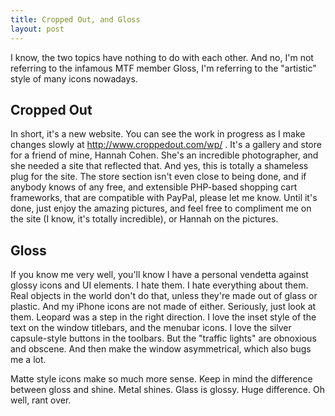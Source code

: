 ```yaml
---
title: Cropped Out, and Gloss
layout: post
---
```


I know, the two topics have nothing to do with each other. And no, I'm not referring to the infamous MTF member Gloss, I'm referring to the "artistic" style of many icons nowadays.  

## Cropped Out ##

In short, it's a new website. You can see the work in progress as I make changes slowly at http://www.croppedout.com/wp/ . It's a gallery and store for a friend of mine, Hannah Cohen. She's an incredible photographer, and she needed a site that reflected that. And yes, this is totally a shameless plug for the site. The store section isn't even close to being done, and if anybody knows of any free, and extensible PHP-based shopping cart frameworks, that are compatible with PayPal, please let me know. Until it's done, just enjoy the amazing pictures, and feel free to compliment me on the site (I know, it's totally incredible), or Hannah on the pictures.  

## Gloss ##

If you know me very well, you'll know I have a personal vendetta against glossy icons and UI elements. I hate them. I hate everything about them. Real objects in the world don't do that, unless they're made out of glass or plastic. And my iPhone icons are not made of either. Seriously, just look at them. Leopard was a step in the right direction. I love the inset style of the text on the window titlebars, and the menubar icons. I love the silver capsule-style buttons in the toolbars. But the "traffic lights" are obnoxious and obscene. And then make the window asymmetrical, which also bugs me a lot.  

Matte style icons make so much more sense. Keep in mind the difference between gloss and shine. Metal shines. Glass is glossy. Huge difference. Oh well, rant over.